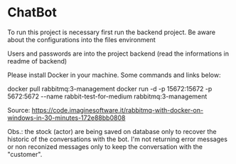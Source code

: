 # ChatBot

To run this project is necessary first run the backend project. Be aware about the configurations into the files environment

Users and passwords are into the project backend (read the informations in readme of backend)

Please install Docker in your machine. Some commands and links below:

docker pull rabbitmq:3-management
docker run -d -p 15672:15672 -p 5672:5672 --name rabbit-test-for-medium rabbitmq:3-management

Source: https://code.imaginesoftware.it/rabbitmq-with-docker-on-windows-in-30-minutes-172e88bb0808

Obs.: the stock (actor) are being saved on database only to recover the historic of the conversations with the bot.
I'm not returning error messages or non reconized messages only to keep the conversation with the "customer".
